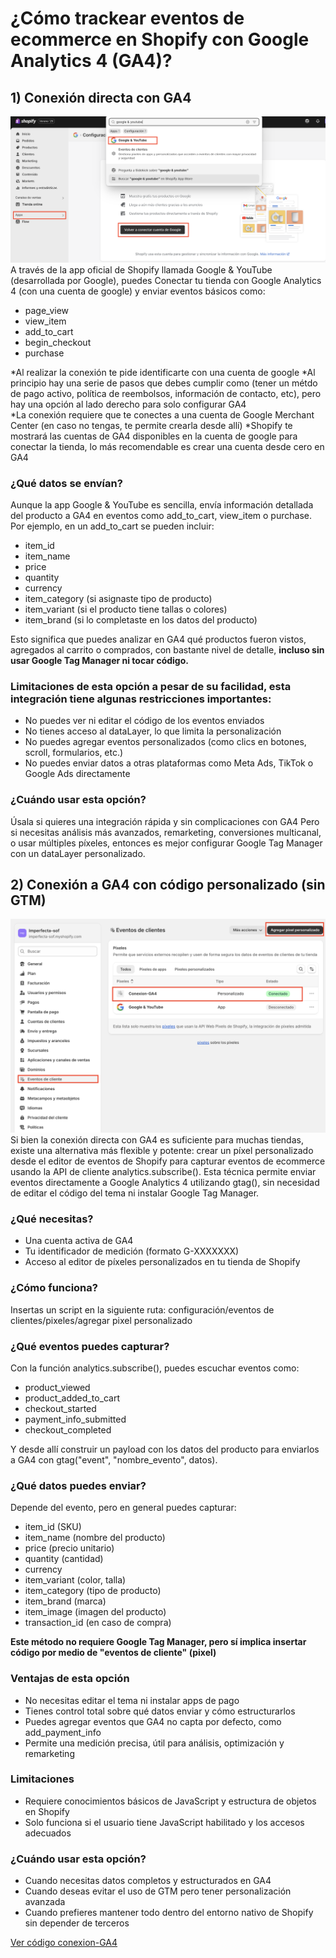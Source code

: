 # ¿Cómo trackear eventos de ecommerce en Shopify con Google Analytics 4 (GA4)?

## 1) Conexión directa con GA4
![Conexión directa con GA4](../images/opcion1.png)
A través de la app oficial de Shopify llamada Google & YouTube (desarrollada por Google), puedes Conectar tu tienda con Google Analytics 4 (con una cuenta de google)
y enviar eventos básicos como:

- page_view
- view_item
- add_to_cart
- begin_checkout
- purchase

*Al realizar la conexión te pide identificarte con una cuenta de google 
*Al principio hay una serie de pasos que debes cumplir como (tener un métdo de pago activo, política de reembolsos, información de contacto, etc), pero hay una opción al lado derecho para solo configurar GA4  
*La conexión requiere que te conectes a una cuenta de Google Merchant Center (en caso no tengas, te permite crearla desde allí) 
*Shopify te mostrará las cuentas de GA4 disponibles en la cuenta de google para conectar la tienda, lo más recomendable es crear una cuenta desde cero en GA4


### ¿Qué datos se envían?
Aunque la app Google & YouTube es sencilla, envía información detallada del producto a GA4 en eventos como add_to_cart, view_item o purchase. Por ejemplo, en un add_to_cart se pueden incluir:

- item_id
- item_name
- price
- quantity
- currency
- item_category (si asignaste tipo de producto)
- item_variant (si el producto tiene tallas o colores)
- item_brand (si lo completaste en los datos del producto)

Esto significa que puedes analizar en GA4 qué productos fueron vistos, agregados al carrito o comprados, con bastante nivel de detalle, **incluso sin usar Google Tag Manager ni tocar código.**

### Limitaciones de esta opción a pesar de su facilidad, esta integración tiene algunas restricciones importantes:

- No puedes ver ni editar el código de los eventos enviados
- No tienes acceso al dataLayer, lo que limita la personalización
- No puedes agregar eventos personalizados (como clics en botones, scroll, formularios, etc.)
- No puedes enviar datos a otras plataformas como Meta Ads, TikTok o Google Ads directamente

### ¿Cuándo usar esta opción?
Úsala si quieres una integración rápida y sin complicaciones con GA4
Pero si necesitas análisis más avanzados, remarketing, conversiones multicanal, o usar múltiples píxeles, entonces es mejor configurar Google Tag Manager con un dataLayer personalizado.




## 2) Conexión a GA4 con código personalizado (sin GTM)
![Conexión directa con GA4](../images/opcion2.png)
Si bien la conexión directa con GA4 es suficiente para muchas tiendas, existe una alternativa más flexible y potente: crear un píxel personalizado desde el editor de eventos de Shopify para capturar eventos de ecommerce usando la API de cliente analytics.subscribe().
Esta técnica permite enviar eventos directamente a Google Analytics 4 utilizando gtag(), sin necesidad de editar el código del tema ni instalar Google Tag Manager.


### ¿Qué necesitas?
- Una cuenta activa de GA4
- Tu identificador de medición (formato G-XXXXXXX)
- Acceso al editor de píxeles personalizados en tu tienda de Shopify

### ¿Cómo funciona?
Insertas un script en la siguiente ruta: configuración/eventos de clientes/pixeles/agregar pixel personalizado


### ¿Qué eventos puedes capturar?
Con la función analytics.subscribe(), puedes escuchar eventos como:

- product_viewed
- product_added_to_cart
- checkout_started
- payment_info_submitted
- checkout_completed

Y desde allí construir un payload con los datos del producto para enviarlos a GA4 con gtag("event", "nombre_evento", datos).

### ¿Qué datos puedes enviar?
Depende del evento, pero en general puedes capturar:

- item_id (SKU)
- item_name (nombre del producto)
- price (precio unitario)
- quantity (cantidad)
- currency
- item_variant (color, talla)
- item_category (tipo de producto)
- item_brand (marca)
- item_image (imagen del producto)
- transaction_id (en caso de compra)

**Este método no requiere Google Tag Manager, pero sí implica insertar código por medio de "eventos de cliente" (pixel)**

### Ventajas de esta opción

- No necesitas editar el tema ni instalar apps de pago
- Tienes control total sobre qué datos enviar y cómo estructurarlos
- Puedes agregar eventos que GA4 no capta por defecto, como add_payment_info
- Permite una medición precisa, útil para análisis, optimización y remarketing

### Limitaciones

- Requiere conocimientos básicos de JavaScript y estructura de objetos en Shopify
- Solo funciona si el usuario tiene JavaScript habilitado y los accesos adecuados


### ¿Cuándo usar esta opción?

- Cuando necesitas datos completos y estructurados en GA4
- Cuando deseas evitar el uso de GTM pero tener personalización avanzada
- Cuando prefieres mantener todo dentro del entorno nativo de Shopify sin depender de terceros


[Ver código conexion-GA4](../scripts/ga4-tracking-shopify.js)




